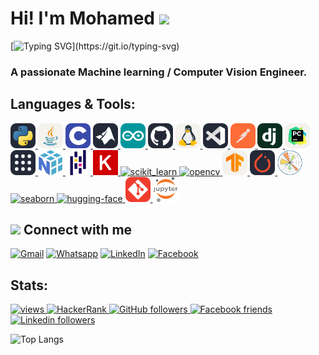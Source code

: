 <h1 align="left">
Hi! I'm Mohamed  <img src="https://media.giphy.com/media/hvRJCLFzcasrR4ia7z/giphy.gif" width="30">
</h1>

[![Typing SVG](https://readme-typing-svg.herokuapp.com?font=Fira+Code&pause=1000&color=00F700&width=436&lines=Welcome+To+my+Github+Profile+.+.+.;I'm+interested+in+DS+%26+ML.)](https://git.io/typing-svg)


### A passionate Machine learning / Computer Vision Engineer.

## Languages & Tools:
<p align="left">
    <a href="https://www.python.org" target="_blank" rel="noreferrer"> <img src="https://github.com/tandpfun/skill-icons/blob/main/icons/Python-Dark.svg" alt="python" width="40" height="40"/> </a>
    <a href="https://www.java.com" target="_blank" rel="noreferrer"> <img src="https://github.com/tandpfun/skill-icons/blob/main/icons/Java-Light.svg" alt="java" width="40" height="40"/> </a>
    <a href="https://www.w3schools.com/c/" target="_blank" rel="noreferrer"> <img src="https://github.com/tandpfun/skill-icons/blob/main/icons/C.svg" alt="c" width="40" height="40"/> </a>
    <a href="https://www.mathworks.com/" target="_blank" rel="noreferrer"> <img src="https://github.com/tandpfun/skill-icons/blob/main/icons/Matlab-Dark.svg" alt="matlab" width="40" height="40"/> </a>
    <a href="https://www.arduino.cc/" target="_blank" rel="noreferrer"> <img src="https://github.com/tandpfun/skill-icons/blob/main/icons/Arduino.svg" alt="arduino" width="40" height="40"/> </a>
    <a href="https://github.com/" target="_blank" rel="noreferrer"> <img src="https://github.com/tandpfun/skill-icons/blob/main/icons/Github-Dark.svg" alt="github" width="40" height="40"/> </a>
    <a href="https://www.linux.org/" target="_blank" rel="noreferrer"> <img src="https://github.com/tandpfun/skill-icons/blob/main/icons/Linux-Light.svg" alt="linux" width="40" height="40"/> </a>
    <a href="https://code.visualstudio.com/" target="_blank" rel="noreferrer"> <img src="https://github.com/tandpfun/skill-icons/blob/main/icons/VSCode-Dark.svg" alt="vscode" width="40" height="40"/> </a>
    <a href="https://www.postman.com/" target="_blank" rel="noreferrer"> <img src="https://github.com/tandpfun/skill-icons/blob/main/icons/Postman.svg" alt="postman" width="40" height="40"/> </a>
    <a href="https://www.djangoproject.com/" target="_blank" rel="noreferrer"> <img src="https://raw.githubusercontent.com/tandpfun/skill-icons/refs/heads/main/icons/Django.svg" alt="postman" width="40" height="40"/> </a>
    <a href="https://www.jetbrains.com/pycharm/" target="_blank" rel="noreferrer"> <img src="https://github.com/tandpfun/skill-icons/blob/main/icons/PyCharm-Light.svg" alt="pycharm" width="40" height="40"/> </a>
    <a href="https://www.ros.org/" target="_blank" rel="noreferrer"> <img src="https://github.com/tandpfun/skill-icons/blob/main/icons/ROS-Dark.svg" alt="ros" width="40" height="40"/> </a>
    <a href="https://numpy.org/" target="_blank" rel="noreferrer"> <img src="https://raw.githubusercontent.com/devicons/devicon/refs/heads/master/icons/numpy/numpy-original.svg" alt="numpy" width="40" height="40"/> </a>
    <a href="https://pandas.pydata.org/" target="_blank" rel="noreferrer"> <img src="https://raw.githubusercontent.com/devicons/devicon/2ae2a900d2f041da66e950e4d48052658d850630/icons/pandas/pandas-original.svg" alt="pandas" width="40" height="40"/> </a>
     <a href="https://keras.io/" target="_blank" rel="noreferrer"> <img src="https://github.com/devicons/devicon/blob/master/icons/keras/keras-original.svg" alt="keras" width="40" height="40"/> </a>
    <a href="https://scikit-learn.org/" target="_blank" rel="noreferrer"> <img src="https://github.com/tandpfun/skill-icons/blob/main/icons/SciKitLearn-Light.svg" alt="scikit_learn" width="40" height="40"/> </a>
    <a href="https://opencv.org/" target="_blank" rel="noreferrer"> <img src="https://github.com/tandpfun/skill-icons/blob/main/icons/OpenCV-Dark.svg" alt="opencv" width="40" height="40"/> </a>
    <a href="https://www.tensorflow.org" target="_blank" rel="noreferrer"> <img src="https://github.com/tandpfun/skill-icons/blob/main/icons/TensorFlow-Light.svg" alt="tensorflow" width="40" height="40"/> </a>
    <a href="https://pytorch.org/" target="_blank" rel="noreferrer"> <img src="https://github.com/tandpfun/skill-icons/blob/main/icons/PyTorch-Dark.svg" alt="pytorch" width="40" height="40"/> </a>
    <a href="https://matplotlib.org/" target="_blank" rel="noreferrer"> <img src="https://raw.githubusercontent.com/devicons/devicon/refs/heads/master/icons/matplotlib/matplotlib-original.svg" alt="matplotlib" width="40" height="40"/> </a>
    <a href="https://seaborn.pydata.org/" target="_blank" rel="noreferrer"> <img src="https://seaborn.pydata.org/_images/logo-mark-lightbg.svg" alt="seaborn" width="40" height="40"/> </a>
    <a href="https://huggingface.co/" target="_blank" rel="noreferrer"> <img src="https://img.icons8.com/?size=512&id=sop9ROXku5bb&format=png" alt="hugging-face" width="40" height="40"/> </a>
    <a href="https://git-scm.com/" target="_blank" rel="noreferrer"> <img src="https://github.com/tandpfun/skill-icons/blob/main/icons/Git.svg" alt="git" width="40" height="40"/> </a>
    <a href="https://jupyter.org/" target="_blank" rel="noreferrer"> <img src="https://raw.githubusercontent.com/devicons/devicon/refs/heads/master/icons/jupyter/jupyter-original-wordmark.svg" alt="jupyter" width="40" height="40"/> </a>
</p>




## <picture> <img src="https://github.com/7oSkaaa/7oSkaaa/blob/main/Images/Connect-with-me.gif?raw=true" width="100px"> </picture> Connect with me
<p align="left">
    <a href="mailto:monafe301@gmail.com"><img img src="https://img.shields.io/badge/gmail-%23EA4335.svg?logo=gmail&logoColor=white" alt="Gmail"/></a>
    <a href="https://wa.me/+201129330746"><img src="https://img.shields.io/badge/whatsapp-%2325D366.svg?logo=whatsapp&logoColor=white" alt="Whatsapp"/></a>
    <a href="https://www.linkedin.com/in/monafea01/"><img src="https://img.shields.io/badge/linkedin-%230A66C2.svg?logo=linkedin&logoColor=white" alt="LinkedIn"/></a>
    <a href="https://www.facebook.com/monafea01"><img src="https://img.shields.io/badge/facebook-%231877F2.svg?logo=facebook&logoColor=white" alt="Facebook"/></a>
</p>

## Stats:
<p align="left">
  <a href="https://github.com/MoNafea01/MoNafea01">
    <img src="https://komarev.com/ghpvc/?username=MoNafea01&color=0d1117" alt="views" />
  </a>
  <a href="https://www.hackerrank.com/MoNafea01">
    <img alt="HackerRank" src="https://img.shields.io/badge/hackerrank-20+-green?color=0d1117&logo=hackerrank">
  </a>
  <a href="https://github.com/MoNafea01?tab=followers">
    <img alt="GitHub followers" src="https://img.shields.io/github/followers/MoNafea01?color=0d1117&logo=github">
  </a>
    <a href="https://web.facebook.com/monafea01">
    <img alt="Facebook friends" src="https://img.shields.io/badge/friends-4.5K-blue?color=0d1117&logo=facebook">
  </a>
  <a href="https://www.linkedin.com/in/monafea01/">
    <img alt="Linkedin followers" src="https://img.shields.io/badge/followers-453-blue?color=0d1117&logo=linkedin">
  </a>

![Top Langs](https://github-readme-stats.vercel.app/api/top-langs/?username=MoNafea01&layout=compact)
</p>
